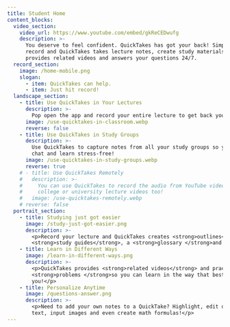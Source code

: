 ```yaml
---
title: Student Home
content_blocks:
  video_section:
    video_url: https://www.youtube.com/embed/gkReCEDwufg
    description: >-
      You deserve to feel confident. QuickTakes has got your back! Simply hit
      record and QuickTakes takes lecture notes, create study materials,
      provides related videos and answers your questions 24/7.
  record_section:
    image: /home-mobile.png
    slogan:
      - item: QuickTakes can help.
      - item: Just hit record!
  landscape_section:
    - title: Use QuickTakes in Your Lectures
      description: >-
        Pop open the app and record your entire lecture to get back your QuickTake!
      image: /use-quicktakes-in-classroom.webp
      reverse: false
    - title: Use QuickTakes in Study Groups
      description: >-
        Use QuickTakes to capture notes from all your study groups so you can
        chat and learn stress-free!
      image: /use-quicktakes-in-study-groups.webp
      reverse: true
    # - title: Use QuickTakes Remotely
    #   description: >-
    #     You can use QuickTakes to record the audio from YouTube videos or
    #     college or university lecture videos too!
    #   image: /use-quicktakes-remotely.webp
    # reverse: false
  portrait_section:
    - title: Studying just got easier
      image: /study-just-got-easier.png
      description: >-
        <p>Record your lecture and QuickTakes creates <strong>outlines</strong>,
        <strong>study guides</strong>, a <strong>glossary </strong>and more!</p>
    - title: Learn in Different Ways
      image: /learn-in-different-ways.png
      description: >-
        <p>QuickTakes provides <strong>related videos</strong> and practice
        <strong>problems </strong>so you can learn in the way that best suits
        you!</p>
    - title: Personalize Anytime
      image: /questions-answer.png
      description: >-
        <p>Need to add your own notes to a QuickTake? Highlight, edit or add
        text, input images and even create math formulas!</p>
---
```

